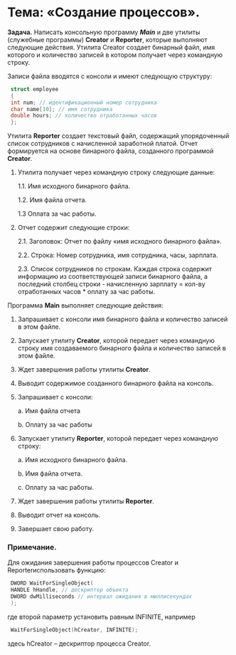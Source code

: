 # Тема: «Создание процессов».

**Задача.** Написать консольную программу ***Main*** и две утилиты (служебные программы)
**Creator** и **Reporter**, которые выполняют следующие действия.
Утилита Creator создает бинарный файл, имя которого и количество записей в котором
получает через командную строку.

Записи файла вводятся с консоли и имеют следующую структуру:

```cpp
 struct employee
 {
 int num; // идентификационный номер сотрудника
 char name[10]; // имя сотрудника
 double hours; // количество отработанных часов
 };
```
 
Утилита **Reporter** создает текстовый файл, содержащий упорядоченный список сотрудников
с начисленной заработной платой. Отчет формируется на основе бинарного файла, созданного
программой **Creator**.

1. Утилита получает через командную строку следующие данные:
   
   1.1. Имя исходного бинарного файла.
   
   1.2. Имя файла отчета.

   1.3 Оплата за час работы.

2. Отчет содержит следующие строки:

   2.1. Заголовок: Отчет по файлу «имя исходного бинарного файла».

   2.2. Строка: Номер сотрудника, имя сотрудника, часы, зарплата.

   2.3. Список сотрудников по строкам. Каждая строка содержит информацию из
соответствующей записи бинарного файла, а последний столбец строки -
начисленную зарплату = кол-ву отработанных часов * оплату за час работы.

Программа **Main** выполняет следующие действия:

1. Запрашивает с консоли имя бинарного файла и количество записей в этом файле.

2. Запускает утилиту **Creator**, которой передает через командную строку имя
создаваемого бинарного файла и количество записей в этом файле.

3. Ждет завершения работы утилиты **Creator**.

4. Выводит содержимое созданного бинарного файла на консоль.

5. Запрашивает с консоли:

   a. Имя файла отчета
   
   b. Оплату за час работы
  
6. Запускает утилиту **Reporter**, которой передает через командную строку:

   a. Имя исходного бинарного файла.

   b. Имя файла отчета.

   c. Оплату за час работы.

7. Ждет завершения работы утилиты **Reporter**.

8. Выводит отчет на консоль.

9. Завершает свою работу.

### Примечание.

Для ожидания завершения работы процессов Creator и Reporterиспользовать функцию:

```cpp
 DWORD WaitForSingleObject(
 HANDLE hHandle, // дескриптор объекта
 DWORD dwMilliseconds // интервал ожидания в миллисекундах
 );
```
 
где второй параметр установить равным INFINITE, например

```cpp
 WaitForSingleObject(hCreator, INFINITE);
```

здесь hCreator – дескриптор процесса Creator.
